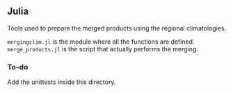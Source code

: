 ## Julia

Tools used to prepare the merged products using the regional climatologies.

`mergingclim.jl` is the module where all the functions are defined.       
`merge_products.jl` is the script that actually performs the merging.

### To-do

Add the unittests inside this directory.

